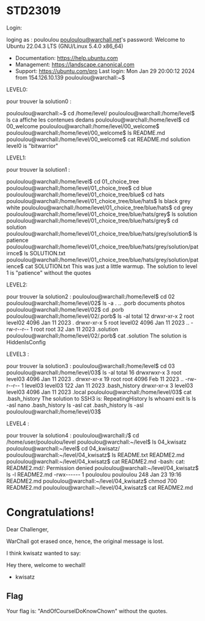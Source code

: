 # STD23019
Login:

loging as : pouloulou
pouloulou@warchall.net's password:
Welcome to Ubuntu 22.04.3 LTS (GNU/Linux 5.4.0 x86_64)

 * Documentation:  https://help.ubuntu.com
 * Management:     https://landscape.canonical.com
 * Support:        https://ubuntu.com/pro
Last login: Mon Jan 29 20:00:12 2024 from 154.126.10.139
pouloulou@warchall:~$

LEVEL0:

pour trouver la solution0 :

pouloulou@warchall:~$ cd /home/level/
pouloulou@warchall:/home/level$ ls
ca affiche les contenues dedans 
pouloulou@warchall:/home/level$ cd 00_welcome
pouloulou@warchall:/home/level/00_welcome$
pouloulou@warchall:/home/level/00_welcome$ ls
README.md
pouloulou@warchall:/home/level/00_welcome$ cat README.md
solution level0 is "bitwarrior"

LEVEL1:

pour trouver la solution1 :

pouloulou@warchall:/home/level$ cd 01_choice_tree
pouloulou@warchall:/home/level/01_choice_tree$ cd blue
pouloulou@warchall:/home/level/01_choice_tree/blue$ cd hats
pouloulou@warchall:/home/level/01_choice_tree/blue/hats$ ls 
black grey white
pouloulou@warchall:/home/level/01_choice_tree/blue/hats$ cd grey
pouloulou@warchall:/home/level/01_choice_tree/blue/hats/grey$ ls
solution
pouloulou@warchall:/home/level/01_choice_tree/blue/hats/grey$ cd solution
pouloulou@warchall:/home/level/01_choice_tree/blue/hats/grey/solution$ ls
patience
pouloulou@warchall:/home/level/01_choice_tree/blue/hats/grey/solution/patirnce$ ls
SOLUTION.txt
pouloulou@warchall:/home/level/01_choice_tree/blue/hats/grey/solution/patience$ cat SOLUTION.txt
This was just a little warmup.
The solution to level 1 is "patience" without the quotes

LEVEL2:

pour trouver la solution2 :
pouloulou@warchall:/home/level$ cd 02
pouloulou@warchall:/home/level/02$ ls -a
. .. .porb documents photos
pouloulou@warchall:/home/level/02$ cd .porb
pouloulou@warchall:/home/level/02/.porb$ ls -al
total 12
drwxr-xr-x 2 root level02 4096 Jan 11 2023 .
drwxr-xr-x 5 root level02 4096 Jan 11 2023 ..
-rw-r--r-- 1 root root      32 Jan 11 2023 .solution
pouloulou@warchall:/home/level/02/.porb$ cat .solution
The solution is HiddenIsConfig

LEVEL3 :

pour trouver la solution3 :
pouloulou@warchall:/home/level$ cd 03
pouloulou@warchall:/home/level/03$ ls -al
total 16
drwxrwxr-x  3 root    level03 4096 Jan 11  2023 .
drwxr-xr-x 19 root    root    4096 Feb 11  2023 ..
-rw-r--r--  1 level03 level03  122 Jan 11  2023 .bash_history
drwxr-xr-x  3 level03 level03 4096 Jan 11  2023 .local
pouloulou@warchall:/home/level/03$ cat .bash_history
The solution to SSH3 is: RepeatingHistory
ls
whoami
exit
ls
ls -asl
nano .bash_history
ls -asl
cat .bash_history
ls -asl
pouloulou@warchall:/home/level/03$

LEVEL4 :

pour trouver la solution4 :
pouloulou@warchall:/$ cd /home/user/pouloulou/level
pouloulou@warchall:~/level$ ls
04_kwisatz
pouloulou@warchall:~/level$ cd 04_kwisatz/
pouloulou@warchall:~/level/04_kwisatz$ ls
README.txt  README2.md
pouloulou@warchall:~/level/04_kwisatz$ cat README2.md
-bash: cat: README2.md/: Permission denied
pouloulou@warchall:~/level/04_kwisatz$ ls -l README2.md
-rwx------ 1 pouloulou pouloulou 248 Jan 23 19:16 README2.md
pouloulou@warchall:~/level/04_kwisatz$ chmod 700 README2.md
pouloulou@warchall:~/level/04_kwisatz$ cat README2.md
# Congratulations!

Dear Challenger,

WarChall got erased once,
hence, the original message is lost.

I think kwisatz wanted to say:

Hey there, welcome to wechall!

 - kwisatz


## Flag

Your flag is: "AndOfCourseIDoKnowChown" without the quotes.
